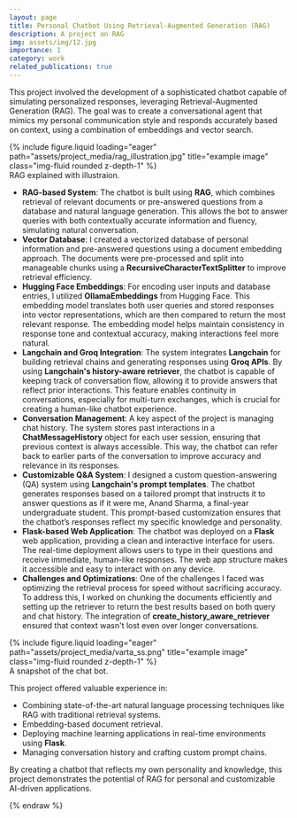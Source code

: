 ```yaml
---
layout: page
title: Personal Chatbot Using Retrieval-Augmented Generation (RAG)
description: A project on RAG
img: assets/img/12.jpg
importance: 1
category: work
related_publications: true
---
```


This project involved the development of a sophisticated chatbot capable of simulating personalized responses, leveraging Retrieval-Augmented Generation (RAG). The goal was to create a conversational agent that mimics my personal communication style and responds accurately based on context, using a combination of embeddings and vector search.

<div class="row">
    <div class="col-sm mt-3 mt-md-0">
        {% include figure.liquid loading="eager" path="assets/project_media/rag_illustration.jpg" title="example image" class="img-fluid rounded z-depth-1" %}
    </div>
</div>
<div class="caption">
    RAG explained with illustraion.
</div>

- **RAG-based System**: The chatbot is built using **RAG**, which combines retrieval of relevant documents or pre-answered questions from a database and natural language generation. This allows the bot to answer queries with both contextually accurate information and fluency, simulating natural conversation.
- **Vector Database**: I created a vectorized database of personal information and pre-answered questions using a document embedding approach. The documents were pre-processed and split into manageable chunks using a **RecursiveCharacterTextSplitter** to improve retrieval efficiency.
- **Hugging Face Embeddings**: For encoding user inputs and database entries, I utilized **OllamaEmbeddings** from Hugging Face. This embedding model translates both user queries and stored responses into vector representations, which are then compared to return the most relevant response. The embedding model helps maintain consistency in response tone and contextual accuracy, making interactions feel more natural.
- **Langchain and Groq Integration**: The system integrates **Langchain** for building retrieval chains and generating responses using **Groq APIs**. By using **Langchain's history-aware retriever**, the chatbot is capable of keeping track of conversation flow, allowing it to provide answers that reflect prior interactions. This feature enables continuity in conversations, especially for multi-turn exchanges, which is crucial for creating a human-like chatbot experience.
- **Conversation Management**: A key aspect of the project is managing chat history. The system stores past interactions in a **ChatMessageHistory** object for each user session, ensuring that previous context is always accessible. This way, the chatbot can refer back to earlier parts of the conversation to improve accuracy and relevance in its responses.
- **Customizable Q&A System**: I designed a custom question-answering (QA) system using **Langchain's prompt templates**. The chatbot generates responses based on a tailored prompt that instructs it to answer questions as if it were me, Anand Sharma, a final-year undergraduate student. This prompt-based customization ensures that the chatbot’s responses reflect my specific knowledge and personality.
- **Flask-based Web Application**: The chatbot was deployed on a **Flask** web application, providing a clean and interactive interface for users. The real-time deployment allows users to type in their questions and receive immediate, human-like responses. The web app structure makes it accessible and easy to interact with on any device.
- **Challenges and Optimizations**: One of the challenges I faced was optimizing the retrieval process for speed without sacrificing accuracy. To address this, I worked on chunking the documents efficiently and setting up the retriever to return the best results based on both query and chat history. The integration of **create_history_aware_retriever** ensured that context wasn't lost even over longer conversations.

<div class="row">
    <div class="col-sm mt-3 mt-md-0">
        {% include figure.liquid loading="eager" path="assets/project_media/varta_ss.png" title="example image" class="img-fluid rounded z-depth-1" %}
    </div>
</div>
<div class="caption">
    A snapshot of the chat bot.
</div>


This project offered valuable experience in:

- Combining state-of-the-art natural language processing techniques like RAG with traditional retrieval systems.
- Embedding-based document retrieval.
- Deploying machine learning applications in real-time environments using **Flask**.
- Managing conversation history and crafting custom prompt chains.

By creating a chatbot that reflects my own personality and knowledge, this project demonstrates the potential of RAG for personal and customizable AI-driven applications.

{% endraw %}
